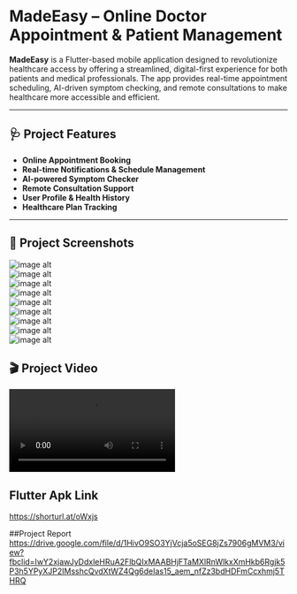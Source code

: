 # MadeEasy – Online Doctor Appointment & Patient Management

**MadeEasy** is a Flutter-based mobile application designed to revolutionize healthcare access by offering a streamlined, digital-first experience for both patients and medical professionals. The app provides real-time appointment scheduling, AI-driven symptom checking, and remote consultations to make healthcare more accessible and efficient.

---

## 🩺 Project Features

- **Online Appointment Booking**  
- **Real-time Notifications & Schedule Management**  
- **AI-powered Symptom Checker**  
- **Remote Consultation Support**  
- **User Profile & Health History**  
- **Healthcare Plan Tracking**

---

## 📸 Project Screenshots
![image alt](https://i.postimg.cc/sDfrshxn/login.png)  
![image alt](https://i.postimg.cc/y8kCSCFc/signup-page.png)  
![image alt](https://i.postimg.cc/mgJfYpwq/home-page.png)  
![image alt](https://i.postimg.cc/JhXwP3Yh/dr-Appointment-page.png)  
![image alt](https://i.postimg.cc/V69xcf8Q/doctor-list.png)  
![image alt](https://i.postimg.cc/L5Hr9c9q/hotline.png)  
![image alt](https://i.postimg.cc/7PVFsZ9S/sample-collection.png)  
![image alt](https://i.postimg.cc/RVpjmpjF/subscription.png)  
![image alt](https://i.postimg.cc/W1Dx16v7/symptom-checker.png)

## 🎬 Project Video
![video alt](https://github.com/shovo404/madeasy/blob/1bf9dae84af87e3ae5025b0400088aa92bf60415/new%20_MadEasy.mp4) 

## Flutter Apk Link
https://shorturl.at/oWxjs

##Project Report
https://drive.google.com/file/d/1HivO9SO3YjVcja5oSEG8jZs7906gMVM3/view?fbclid=IwY2xjawJyDdxleHRuA2FlbQIxMAABHjFTaMXlRnWlkxXmHkb6Rgjk5P3h5YPyXJP2IMsshcQvdXtWZ4Qg6deIas15_aem_nfZz3bdHDFmCcxhmj5THRQ
